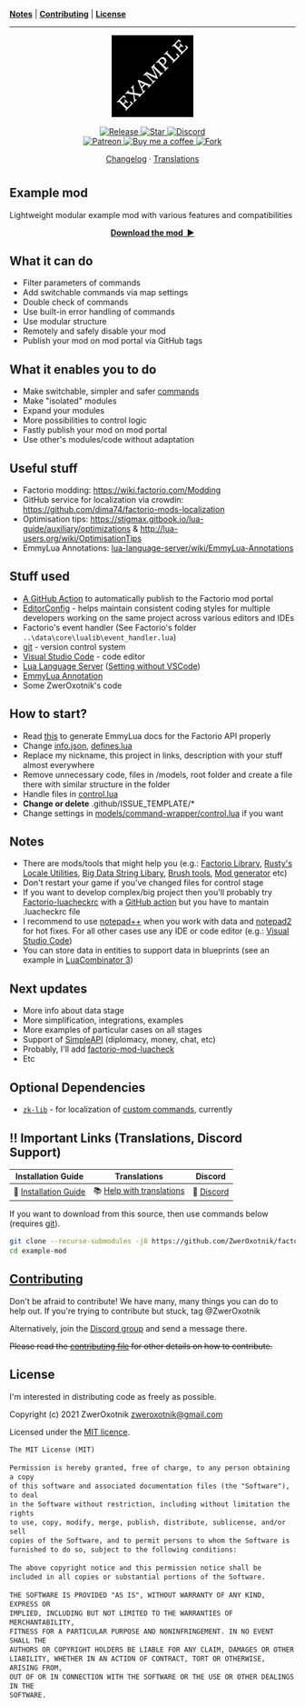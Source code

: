 **[Notes](#notes)** |
**[Contributing](#contributing)** |
**[License](#license)**

---

<p align="center">
  <img
    width="144"
    src="thumbnail.png"
    alt="Example mod"
  />
</p>

<p align="center">
  <a href="https://github.com/ZwerOxotnik/example-mod/tags">
    <img src="https://img.shields.io/github/tag/ZwerOxotnik/factorio-example-mod.svg?label=Release&color=FF5500" alt="Release">
  </a>
  <a href="https://github.com/ZwerOxotnik/example-mod/stargazers">
    <img src="https://img.shields.io/github/stars/ZwerOxotnik/factorio-example-mod.svg?label=Stars&color=F08125" alt="Star">
  </a>
  <a href="https://discordapp.com/invite/YyJVUCa">
    <img src="https://discordapp.com/api/guilds/480103519769067542/widget.png?style=shield" alt="Discord">
  <br/>
  <a href="https://www.patreon.com/ZwerOxotnik">
    <img src="https://ionicabizau.github.io/badges/patreon.svg" alt="Patreon">
  <a href="https://ko-fi.com/zweroxotnik">
    <img src="https://www.buymeacoffee.com/assets/img/guidelines/download-assets-sm-2.svg" height="20" alt="Buy me a coffee">
  <a href="http://github.com/ZwerOxotnik/example-mod/fork">
    <img src="https://img.shields.io/github/forks/ZwerOxotnik/factorio-example-mod.svg?label=Forks&color=7889DD" alt="Fork">
  </a>
</p>

<p align="center">
  <a href="changelog.txt">Changelog</a>
  ·
  <a href="https://crowdin.com/project/factorio-mods-localization">Translations</a>
</p>

<h1></h1>

<!-- Put your "fancy" image/video here -->
<!-- <img
  src=""
  align="right"
/> -->

Example mod
-----------------------

Lightweight modular example mod with various features and compatibilities

<p align="center">
  <a href="https://mods.factorio.com/mod/example-mod/downloads"><strong>Download the mod&nbsp;&nbsp;▶</strong></a>
</p>

What it can do
--------------

* Filter parameters of commands
* Add switchable commands via map settings
* Double check of commands
* Use built-in error handling of commands
* Use modular structure
* Remotely and safely disable your mod
* Publish your mod on mod portal via GitHub tags

What it enables you to do
-------------------------

* Make switchable, simpler and safer [commands](models/command-wrapper/README.md)
* Make "isolated" modules
* Expand your modules
* More possibilities to control logic
* Fastly publish your mod on mod portal
* Use other's modules/code without adaptation

Useful stuff
------------

* Factorio modding: https://wiki.factorio.com/Modding
* GitHub service for localization via crowdin: https://github.com/dima74/factorio-mods-localization
* Optimisation tips: https://stigmax.gitbook.io/lua-guide/auxiliary/optimizations & http://lua-users.org/wiki/OptimisationTips
* EmmyLua Annotations: [lua-language-server/wiki/EmmyLua-Annotations](https://github.com/sumneko/lua-language-server/wiki/EmmyLua-Annotations)

Stuff used
----------

* [A GitHub Action](https://github.com/shanemadden/factorio-mod-portal-publish) to automatically publish to the Factorio mod portal
* [EditorConfig](https://editorconfig.org/) - helps maintain consistent coding styles for multiple developers working on the same project across various editors and IDEs
* Factorio's event handler (See Factorio's folder `..\data\core\lualib\event_handler.lua`)
* [git](https://git-scm.com/downloads) - version control system
* [Visual Studio Code](https://code.visualstudio.com/) - code editor
* [Lua Language Server](https://github.com/sumneko/lua-language-server) ([Setting without VSCode](https://github.com/sumneko/lua-language-server/wiki/Setting-without-VSCode))
* [EmmyLua Annotation](https://github.com/sumneko/lua-language-server/wiki/EmmyLua-Annotations)
* Some ZwerOxotnik's code

How to start?
------------

* Read [this](https://github.com/justarandomgeek/vscode-factoriomod-debug/blob/master/workspace.md) to generate EmmyLua docs for the Factorio API properly
* Change [info.json](info.json), [defines.lua](defines.lua)
* Replace my nickname, this project in links, description with your stuff almost everywhere
* Remove unnecessary code, files in /models, root folder and create a file there with similar structure in the folder
* Handle files in [control.lua](control.lua)
* **Change or delete** .github/ISSUE_TEMPLATE/*
* Change settings in [models/command-wrapper/control.lua](models/command-wrapper/control.lua) if you want

Notes
-----

* There are mods/tools that might help you (e.g.: [Factorio Library](https://mods.factorio.com/mod/flib), [Rusty's Locale Utilities](https://mods.factorio.com/mod/rusty-locale), [Big Data String Libary](https://mods.factorio.com/mod/big-data-string), [Brush tools](https://mods.factorio.com/mod/brush-tools), [Mod generator](https://github.com/ZwerOxotnik/Mod-generator) etc)
* Don't restart your game if you've changed files for control stage
* If you want to develop complex/big project then you'll probably try [Factorio-luacheckrc](https://github.com/Nexela/Factorio-luacheckrc) with a [GitHub action](https://github.com/Roang-zero1/factorio-mod-luacheck) but you have to mantain .luacheckrc file
* I recommend to use [notepad++](https://notepad-plus-plus.org) when you work with data and [notepad2](https://github.com/zufuliu/notepad2) for hot fixes. For all other cases use any IDE or code editor (e.g.: [Visual Studio Code](https://code.visualstudio.com/))
* You can store data in entities to support data in blueprints (see an example in [LuaCombinator 3](https://mods.factorio.com/mod/LuaCombinator3))

Next updates
------------

* More info about data stage
* More simplification, integrations, examples
* More examples of particular cases on all stages
* Support of [SimpleAPI](https://mods.factorio.com/mod/diplomacy/discussion/60c1eb9177457f7dd7943e14) (diplomacy, money, chat, etc)
* Probably, I'll add [factorio-mod-luacheck](https://github.com/Roang-zero1/factorio-mod-luacheck)
* Etc

Optional Dependencies
---------------------

* <a href="github.com/ZwerOxotnik/zk-lib" target="_blank"><code>zk-lib</code></a> - for localization of [custom commands](models/command-wrapper/control.lua), currently

‼️ Important Links (Translations, Discord Support)
---------------------------------------------------------------

| Installation Guide | Translations | Discord |
| ------------------ | ------------ | ------- |
| 📖 [Installation Guide](https://wiki.factorio.com/index.php?title=Installing_Mods) | 📚 [Help with translations](https://crowdin.com/project/factorio-mods-localization) | 🦜 [Discord](https://discord.gg/zYTM3rZM4T) |

If you want to download from this source, then use commands below (requires [git](https://git-scm.com/downloads)).

```bash
git clone --recurse-submodules -j8 https://github.com/ZwerOxotnik/factorio-example-mod
cd example-mod
```

[Contributing](/CONTRIBUTING.md)
--------------------------------

Don't be afraid to contribute! We have many, many things you can do to help out. If you're trying to contribute but stuck, tag @ZwerOxotnik

Alternatively, join the [Discord group](https://discordapp.com/invite/YyJVUCa) and send a message there.

~~Please read the [contributing file](/CONTRIBUTING.md) for other details on how to contribute.~~

License
-------

I'm interested in distributing code as freely as possible.

Copyright (c) 2021 ZwerOxotnik <zweroxotnik@gmail.com>

Licensed under the [MIT licence](https://tldrlegal.com/license/mit-license).

```
The MIT License (MIT)

Permission is hereby granted, free of charge, to any person obtaining a copy
of this software and associated documentation files (the "Software"), to deal
in the Software without restriction, including without limitation the rights
to use, copy, modify, merge, publish, distribute, sublicense, and/or sell
copies of the Software, and to permit persons to whom the Software is
furnished to do so, subject to the following conditions:

The above copyright notice and this permission notice shall be included in all copies or substantial portions of the Software.

THE SOFTWARE IS PROVIDED "AS IS", WITHOUT WARRANTY OF ANY KIND, EXPRESS OR
IMPLIED, INCLUDING BUT NOT LIMITED TO THE WARRANTIES OF MERCHANTABILITY,
FITNESS FOR A PARTICULAR PURPOSE AND NONINFRINGEMENT. IN NO EVENT SHALL THE
AUTHORS OR COPYRIGHT HOLDERS BE LIABLE FOR ANY CLAIM, DAMAGES OR OTHER
LIABILITY, WHETHER IN AN ACTION OF CONTRACT, TORT OR OTHERWISE, ARISING FROM,
OUT OF OR IN CONNECTION WITH THE SOFTWARE OR THE USE OR OTHER DEALINGS IN THE
SOFTWARE.
```
